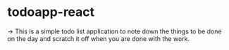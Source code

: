 # todoapp-react
-> This is a simple todo list application to note down the things to be done on the day and scratch it off when you are done with the work.
